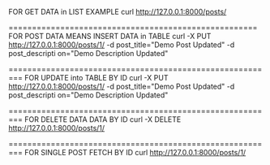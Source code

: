 FOR GET DATA in LIST EXAMPLE
curl http://127.0.0.1:8000/posts/


=====================================================
FOR POST DATA MEANS  INSERT DATA in TABLE
curl -X PUT http://127.0.0.1:8000/posts/1/ -d post_title="Demo Post Updated" -d post_descripti
on="Demo Description Updated"

=========================================================
FOR UPDATE into TABLE BY ID
curl -X PUT http://127.0.0.1:8000/posts/1/ -d post_title="Demo Post Updated" -d post_descripti
on="Demo Description Updated"


=========================================================
FOR DELETE DATA DATA BY ID
curl -X DELETE  http://127.0.0.1:8000/posts/1/

=========================================================
FOR SINGLE POST FETCH BY ID
curl http://127.0.0.1:8000/posts/1/





